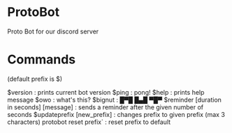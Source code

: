 ﻿# ProtoBot
Proto Bot for our discord server

# Commands
(default prefix is $)

$version : prints current bot version
$ping : pong!
$help : prints help message
$owo : what's this?
$bignut : █▀█ █▄█ ▀█▀
$reminder [duration in seconds] [message] : sends a reminder after the given number of seconds
$updateprefix [new_prefix] : changes prefix to given prefix (max 3 characters)
protobot reset prefix` : reset prefix to default
